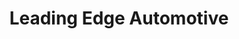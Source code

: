 ---
title: "Leading Edge Automotive"
url: /york-county/leading-edge-automotive/
shop: Autowerkstatt
---